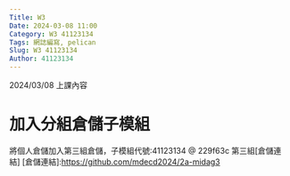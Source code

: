 ```yaml
---
Title: W3
Date: 2024-03-08 11:00
Category: W3 41123134
Tags: 網誌編寫, pelican
Slug: W3 41123134
Author: 41123134
---
```


2024/03/08 上課內容

<!-- PELICAN_END_SUMMARY -->

# 加入分組倉儲子模組
將個人倉儲加入第三組倉儲，子模組代號:41123134 @ 229f63c
第三組[倉儲連結]
[倉儲連結]:https://github.com/mdecd2024/2a-midag3
